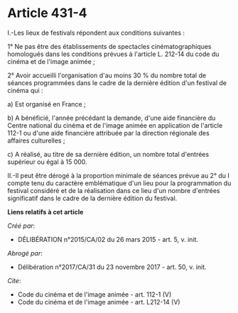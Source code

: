 # Article 431-4

I.-Les lieux de festivals répondent aux conditions suivantes : 

1° Ne pas être des établissements de spectacles cinématographiques homologués dans les conditions prévues à l'article L.
212-14 du code du cinéma et de l'image animée ; 

2° Avoir accueilli l'organisation d'au moins 30 % du nombre total de séances programmées dans le cadre de la dernière édition
d'un festival de cinéma qui : 

a) Est organisé en France ; 

b) A bénéficié, l'année précédant la demande, d'une aide financière du Centre national du cinéma et de l'image animée en
application de l'article 112-1 ou d'une aide financière attribuée par la direction régionale des affaires culturelles ; 

c) A réalisé, au titre de sa dernière édition, un nombre total d'entrées supérieur ou égal à 15 000. 

II.-Il peut être dérogé à la proportion minimale de séances prévue au 2° du I compte tenu du caractère emblématique d'un lieu
pour la programmation du festival considéré et de la réalisation dans ce lieu d'un nombre d'entrées significatif dans le
cadre de la dernière édition du festival.

**Liens relatifs à cet article**

_Créé par_:

  - DÉLIBÉRATION n°2015/CA/02 du 26 mars 2015 - art. 5, v. init.

_Abrogé par_:

  - Délibération n°2017/CA/31 du 23 novembre 2017 - art. 50, v. init.

_Cite_:

  - Code du cinéma et de l'image animée - art. 112-1 (V)
  - Code du cinéma et de l'image animée - art. L212-14 (V)
